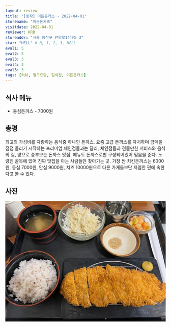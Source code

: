 ```yaml
---
layout: review
title: "[동작] 이든돈카츠 - 2022-04-01"
storename: "이든돈카츠"
visitdate: 2022-04-01
reviewer: KRB
storeaddr: "서울 동작구 만양로14다길 3"
star: "HELL" # 0, 1, 2, 3, HELL
eval1: 5
eval2: 5
eval3: 3
eval4: 3
eval5: 3
tags: [리뷰, 헬구르망, 일식집, 이든돈카츠]
---
```


## 식사 메뉴

- 등심돈까스 - 7000원

## 총평

최고의 가성비를 자랑하는 음식중 하나인 돈까스. 요즘 고급 돈까스를 자처하며 금액을 점점 올리기 시작하는 프리미엄 체인점들과는 달리, 체인점들과 견줄만한 서비스와 음식의 질, 양으로 승부보는 돈까스 맛집.
메뉴도 돈까스로만 구성되어있어 믿음을 준다. 노량진 골목에 있어 진짜 맛집을 아는 사람들만 찾아가는 곳.
가장 싼 치킨돈까스는 6000원, 등심 7000원, 안심 9000원, 치즈 10000원으로 다른 가게들보단 저렴한 편에 속한다고 볼 수 있다.

## 사진

![](/img/20220401eden.jpeg)

